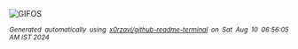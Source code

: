 <div align="justify">
<picture>
    <source media="(prefers-color-scheme: dark)" srcset="https://i.ibb.co/ZTYVQq4/output-gif.gif">
    <source media="(prefers-color-scheme: light)" srcset="https://i.ibb.co/ZTYVQq4/output-gif.gif">
    <img alt="GIFOS" src="https://i.ibb.co/ZTYVQq4/output-gif.gif">
</picture>

<sub><i>Generated automatically using [x0rzavi/github-readme-terminal](https://github.com/x0rzavi/github-readme-terminal) on Sat Aug 10 06:56:05 AM IST 2024</i></sub>

<!-- <details>
<summary>More details</summary>

</details> -->
</div>

<!-- Image deletion URL: https://ibb.co/MNGszFw/d2449932c38a996d57454bc46ea0325e -->
